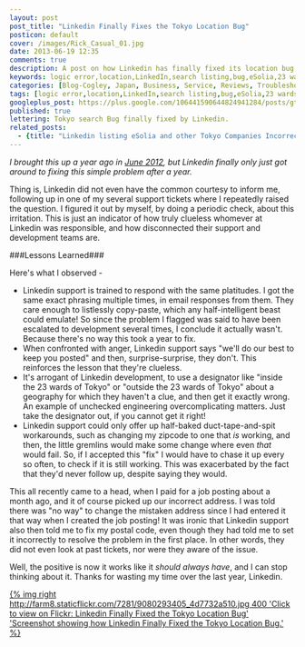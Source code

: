 ```yaml
---
layout: post
post_title: "Linkedin Finally Fixes the Tokyo Location Bug"
posticon: default
cover: /images/Rick_Casual_01.jpg
date: 2013-06-19 12:35
comments: true
description: A post on how Linkedin has finally fixed its location bug, after a year of asking, by Rick Cogley.
keywords: logic error,location,LinkedIn,search listing,bug,eSolia,23 wards
categories: [Blog-Cogley, Japan, Business, Service, Reviews, Troubleshooting]
tags: [logic error,location,LinkedIn,search listing,bug,eSolia,23 wards]
googleplus_post: https://plus.google.com/106441590644824941284/posts/gt84GQtzYRC
published: true
lettering: Tokyo search Bug finally fixed by Linkedin.
related_posts:
  - {title: "Linkedin listing eSolia and other Tokyo Companies Incorrectly", url: "2012/06/10/linkedin-listing-esolia-and-other-tokyo-companies-incorrectly/"}
---
```


_I brought this up a year ago in [June 2012](/articles/2012/06/10/linkedin-listing-esolia-and-other-tokyo-companies-incorrectly/), but Linkedin finally only just got around to fixing this simple problem after a year._

<!--more--> 

Thing is, Linkedin did not even have the common courtesy to inform me, following up in one of my several support tickets where I repeatedly raised the question. I figured it out by myself, by doing a periodic check, about this irritation. This is just an indicator of how truly clueless whomever at Linkedin was responsible, and how disconnected their support and development teams are.

###Lessons Learned###

Here's what I observed - 

* Linkedin support is trained to respond with the same platitudes. I got the same exact phrasing multiple times, in email responses from them. They care enough to listlessly copy-paste, which any half-intelligent beast could emulate! So since the problem I flagged was said to have been escalated to development several times, I conclude it actually wasn't. Because there's no way this took a year to fix.  
* When confronted with anger, Linkedin support says "we'll do our best to keep you posted" and then, surprise-surprise, they don't. This reinforces the lesson that they're clueless. 
* It's arrogant of Linkedin development, to use a designator like "inside the 23 wards of Tokyo" or "outside the 23 wards of Tokyo" about a geography for which they haven't a clue, and then get it exactly wrong. An example of unchecked engineering overcomplicating matters. Just take the designator out, if you cannot get it right!
* Linkedin support could only offer up half-baked duct-tape-and-spit workarounds, such as changing my zipcode to one that _is_ working, and then, the little gremlins would make some change where even _that_ would fail. So, if I accepted this "fix" I would have to chase it up every so often, to check if it is still working. This was exacerbated by the fact that they'd never follow up, despite saying they would. 

This all recently came to a head, when I paid for a job posting about a month ago, and it of course picked up our incorrect address. I was told there was "no way" to change the mistaken address since I had entered it that way when I created the job posting! It was ironic that Linkedin support also then told me to fix my postal code, even though they had told me to set it incorrectly to resolve the problem in the first place. In other words, they did not even look at past tickets, nor were they aware of the issue. 

Well, the positive is now it works like it _should always have_, and I can stop thinking about it. Thanks for wasting my time over the last year, Linkedin. 

[{% img right http://farm8.staticflickr.com/7281/9080293405_4d7732a510.jpg 400 'Click to view on Flickr: Linkedin Finally Fixed the Tokyo Location Bug' 'Screenshot showing how Linkedin Finally Fixed the Tokyo Location Bug.' %}](http://www.flickr.com/photos/rickcogley/9080293405/)




